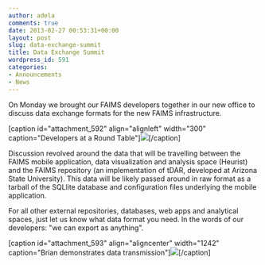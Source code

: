 ```yaml
---
author: adela
comments: true
date: 2013-02-27 00:53:31+00:00
layout: post
slug: data-exchange-summit
title: Data Exchange Summit
wordpress_id: 591
categories:
- Announcements
- News
---
```


On Monday we brought our FAIMS developers together in our new office to discuss data exchange formats for the new FAIMS infrastructure.

[caption id="attachment_592" align="alignleft" width="300" caption="Developers at a Round Table"][![](http://www.fedarch.org/wordpress/wp-content/uploads//2013/02/DataSummit-300x225.jpg)](http://www.fedarch.org/wordpress/?attachment_id=592)[/caption]

Discussion revolved around the data that will be travelling between the FAIMS mobile application, data visualization and analysis space (Heurist) and the FAIMS repository (an implementation of tDAR, developed at Arizona State University). This data will be likely passed around in raw format as a tarball of the SQLlite database and configuration files underlying the mobile application.

For all other external repositories, databases, web apps and analytical spaces, just let us know what data format you need. In the words of our developers: "we can export as anything".

[caption id="attachment_593" align="aligncenter" width="1242" caption="Brian demonstrates data transmission"][![](http://www.fedarch.org/wordpress/wp-content/uploads//2013/02/Brian-demonstrates-data-transmission.jpg)](http://www.fedarch.org/wordpress/?attachment_id=593)[/caption]
